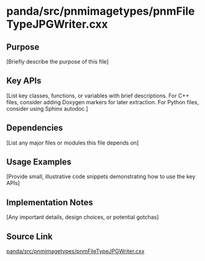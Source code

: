 # panda/src/pnmimagetypes/pnmFileTypeJPGWriter.cxx

## Purpose
[Briefly describe the purpose of this file]

## Key APIs
[List key classes, functions, or variables with brief descriptions.
For C++ files, consider adding Doxygen markers for later extraction.
For Python files, consider using Sphinx autodoc.]

## Dependencies
[List any major files or modules this file depends on]

## Usage Examples
[Provide small, illustrative code snippets demonstrating how to use the key APIs]

## Implementation Notes
[Any important details, design choices, or potential gotchas]

## Source Link
[panda/src/pnmimagetypes/pnmFileTypeJPGWriter.cxx](link_to_source_repository/panda/src/pnmimagetypes/pnmFileTypeJPGWriter.cxx)
